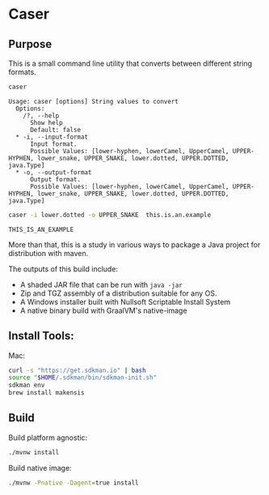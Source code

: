 Caser
=====

Purpose
-------

This is a small command line utility that converts between different string formats.

```bash 
caser
```
```
Usage: caser [options] String values to convert
  Options:
    /?, --help
      Show help
      Default: false
  * -i, --input-format
      Input format.
      Possible Values: [lower-hyphen, lowerCamel, UpperCamel, UPPER-HYPHEN, lower_snake, UPPER_SNAKE, lower.dotted, UPPER.DOTTED, java.Type]
  * -o, --output-format
      Output format.
      Possible Values: [lower-hyphen, lowerCamel, UpperCamel, UPPER-HYPHEN, lower_snake, UPPER_SNAKE, lower.dotted, UPPER.DOTTED, java.Type]

```

```bash
caser -i lower.dotted -o UPPER_SNAKE  this.is.an.example 
```
```
THIS_IS_AN_EXAMPLE
```

More than that, this is a study in various ways to package a Java project for distribution with maven.

The outputs of this build include:

 * A shaded JAR file that can be run with ``java -jar``
 * Zip and TGZ assembly of a distribution suitable for any OS.
 * A Windows installer built with Nullsoft Scriptable Install System
 * A native binary build with GraalVM's native-image


Install Tools:
--------------

Mac:

```bash
curl -s "https://get.sdkman.io" | bash
source "$HOME/.sdkman/bin/sdkman-init.sh"
sdkman env
brew install makensis
```

Build
-----

Build platform agnostic:
```bash
./mvnw install
```

Build native image:
```bash
./mvnw -Pnative -Dagent=true install
```

